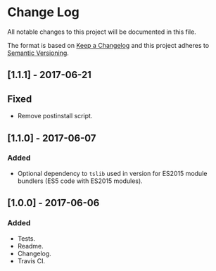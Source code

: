 # Change Log

All notable changes to this project will be documented in this file.

The format is based on [Keep a Changelog](http://keepachangelog.com/) 
and this project adheres to [Semantic Versioning](http://semver.org/).

## [1.1.1] - 2017-06-21

## Fixed

- Remove postinstall script.

## [1.1.0] - 2017-06-07

### Added

- Optional dependency to `tslib` used in version for ES2015 module bundlers
  (ES5 code with ES2015 modules).

## [1.0.0] - 2017-06-06

### Added

- Tests.
- Readme.
- Changelog.
- Travis CI.
